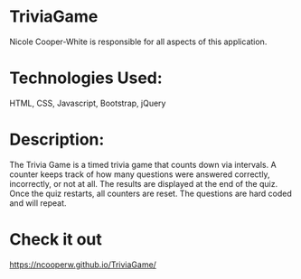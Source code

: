# TriviaGame
Nicole Cooper-White is responsible for all aspects of this application.

# Technologies Used: 
HTML, CSS, Javascript, Bootstrap, jQuery

# Description:

The Trivia Game is a timed trivia game that counts down via intervals.  A counter keeps track of how many questions were answered correctly, incorrectly, or not at all.  The results are displayed at the end of the quiz.  Once the quiz restarts, all counters are reset.  The questions are hard coded and will repeat.

# Check it out
https://ncooperw.github.io/TriviaGame/
